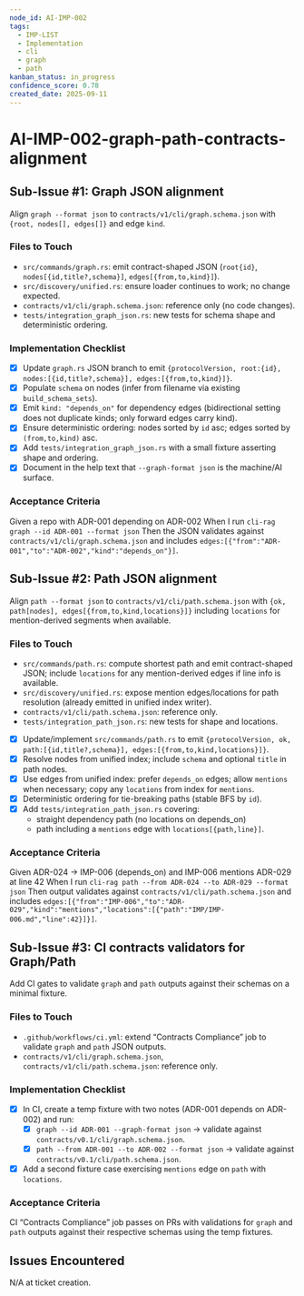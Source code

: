 ```yaml
---
node_id: AI-IMP-002
tags:
  - IMP-LIST
  - Implementation
  - cli
  - graph
  - path
kanban_status: in_progress
confidence_score: 0.78
created_date: 2025-09-11
---
```


# AI-IMP-002-graph-path-contracts-alignment

## Sub-Issue #1: Graph JSON alignment
Align `graph --format json` to `contracts/v1/cli/graph.schema.json` with `{root, nodes[], edges[]}` and edge `kind`.

### Files to Touch
- `src/commands/graph.rs`: emit contract-shaped JSON (`root{id}`, `nodes[{id,title?,schema}]`, `edges[{from,to,kind}]`).
- `src/discovery/unified.rs`: ensure loader continues to work; no change expected.
- `contracts/v1/cli/graph.schema.json`: reference only (no code changes).
- `tests/integration_graph_json.rs`: new tests for schema shape and deterministic ordering.

### Implementation Checklist
- [x] Update `graph.rs` JSON branch to emit `{protocolVersion, root:{id}, nodes:[{id,title?,schema}], edges:[{from,to,kind}]}`.
- [x] Populate `schema` on nodes (infer from filename via existing `build_schema_sets`).
- [x] Emit `kind: "depends_on"` for dependency edges (bidirectional setting does not duplicate kinds; only forward edges carry kind).
- [x] Ensure deterministic ordering: nodes sorted by `id` asc; edges sorted by `(from,to,kind)` asc.
- [x] Add `tests/integration_graph_json.rs` with a small fixture asserting shape and ordering.
- [x] Document in the help text that `--graph-format json` is the machine/AI surface.

### Acceptance Criteria
Given a repo with ADR-001 depending on ADR-002
When I run `cli-rag graph --id ADR-001 --format json`
Then the JSON validates against `contracts/v1/cli/graph.schema.json` and includes `edges:[{"from":"ADR-001","to":"ADR-002","kind":"depends_on"}]`.

## Sub-Issue #2: Path JSON alignment
Align `path --format json` to `contracts/v1/cli/path.schema.json` with `{ok, path[nodes], edges[{from,to,kind,locations}]}` including `locations` for mention-derived segments when available.

### Files to Touch
- `src/commands/path.rs`: compute shortest path and emit contract-shaped JSON; include `locations` for any mention-derived edges if line info is available.
- `src/discovery/unified.rs`: expose mention edges/locations for path resolution (already emitted in unified index writer).
- `contracts/v1/cli/path.schema.json`: reference only.
- `tests/integration_path_json.rs`: new tests for shape and locations.

- [x] Update/implement `src/commands/path.rs` to emit `{protocolVersion, ok, path:[{id,title?,schema}], edges:[{from,to,kind,locations}]}`.
- [x] Resolve nodes from unified index; include `schema` and optional `title` in path nodes.
- [x] Use edges from unified index: prefer `depends_on` edges; allow `mentions` when necessary; copy any `locations` from index for `mentions`.
- [x] Deterministic ordering for tie-breaking paths (stable BFS by `id`).
- [x] Add `tests/integration_path_json.rs` covering:
  - straight dependency path (no locations on depends_on)
  - path including a `mentions` edge with `locations[{path,line}]`.

### Acceptance Criteria
Given ADR-024 → IMP-006 (depends_on) and IMP-006 mentions ADR-029 at line 42
When I run `cli-rag path --from ADR-024 --to ADR-029 --format json`
Then output validates against `contracts/v1/cli/path.schema.json` and includes `edges:[{"from":"IMP-006","to":"ADR-029","kind":"mentions","locations":[{"path":"IMP/IMP-006.md","line":42}]}]`.

## Sub-Issue #3: CI contracts validators for Graph/Path
Add CI gates to validate `graph` and `path` outputs against their schemas on a minimal fixture.

### Files to Touch
- `.github/workflows/ci.yml`: extend “Contracts Compliance” job to validate `graph` and `path` JSON outputs.
- `contracts/v1/cli/graph.schema.json`, `contracts/v1/cli/path.schema.json`: reference only.

### Implementation Checklist
- [x] In CI, create a temp fixture with two notes (ADR-001 depends on ADR-002) and run:
  - [x] `graph --id ADR-001 --graph-format json` → validate against `contracts/v0.1/cli/graph.schema.json`.
  - [x] `path --from ADR-001 --to ADR-002 --format json` → validate against `contracts/v0.1/cli/path.schema.json`.
- [x] Add a second fixture case exercising `mentions` edge on `path` with `locations`.

### Acceptance Criteria
CI “Contracts Compliance” job passes on PRs with validations for `graph` and `path` outputs against their respective schemas using the temp fixtures.

## Issues Encountered
N/A at ticket creation.
